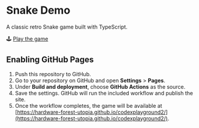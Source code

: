 # Snake Demo

A classic retro Snake game built with TypeScript.

🕹 [Play the game](https://hardware-forest-utopia.github.io/codexplayground2/)

## Enabling GitHub Pages

1. Push this repository to GitHub.
2. Go to your repository on GitHub and open **Settings** > **Pages**.
3. Under **Build and deployment**, choose **GitHub Actions** as the source.
4. Save the settings. GitHub will run the included workflow and publish the site.
5. Once the workflow completes, the game will be available at [https://hardware-forest-utopia.github.io/codexplayground2/](https://hardware-forest-utopia.github.io/codexplayground2/).
